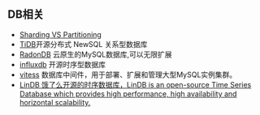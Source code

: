 ## DB相关
- [ Sharding VS Partitioning](ShardingPartitioning.md)
- [TiDB](TiDB/README.md)开源分布式 NewSQL 关系型数据库
- [RadonDB](RadonDB/README.md) 云原生的MySQL数据库,可以无限扩展
- [influxdb](influxdb/README.md) 开源时序型数据库
- [vitess](vitess/README.md) 数据库中间件，用于部署、扩展和管理大型MySQL实例集群。
- [LinDB 饿了么开源的时序数据库，LinDB is an open-source Time Series Database which provides high performance, high availability and horizontal scalability.](LinDB/README.md) 
